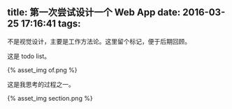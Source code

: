 title: 第一次尝试设计一个 Web App
date: 2016-03-25 17:16:41
tags:
---

不是视觉设计，主要是工作方法论。这里留个标记，便于后期回顾。

这是 todo list。

{% asset_img of.png %}

这是我思考的过程之一。

{% asset_img section.png %}


